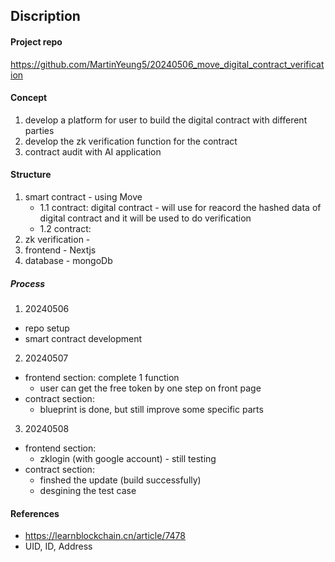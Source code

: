 ## Discription

#### Project repo
https://github.com/MartinYeung5/20240506_move_digital_contract_verification

#### Concept
1. develop a platform for user to build the digital contract with different parties
2. develop the zk verification function for the contract
3. contract audit with AI application

#### Structure
1. smart contract - using Move
    * 1.1 contract: digital contract - will use for reacord the hashed data of digital contract and it will be used to do verification
    * 1.2 contract: 
2. zk verification - 
3. frontend - Nextjs
4. database - mongoDb

##### Process
1. 20240506
* repo setup
* smart contract development

2. 20240507
* frontend section: complete 1 function
    * user can get the free token by one step on front page
* contract section: 
    * blueprint is done, but still improve some specific parts

3. 20240508
* frontend section:
    * zklogin (with google account) - still testing
* contract section:
    * finshed the update (build successfully)
    * desgining the test case


#### References
* https://learnblockchain.cn/article/7478
* UID, ID, Address

